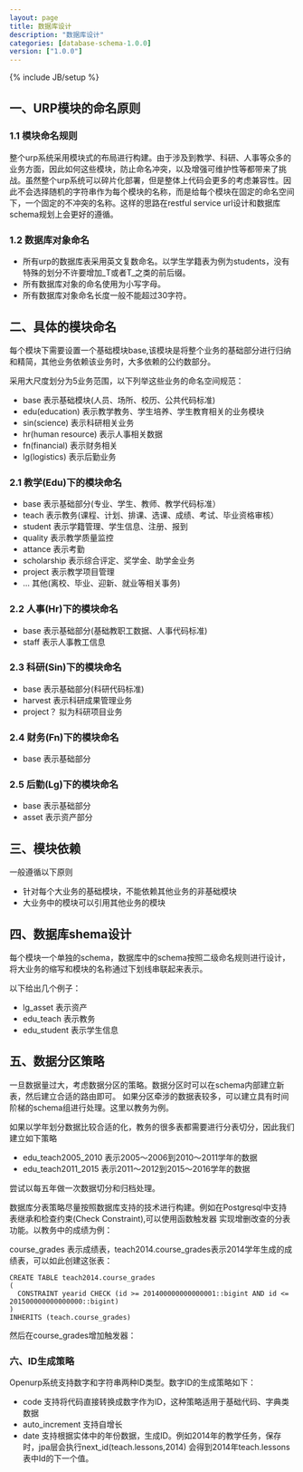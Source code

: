 ```yaml
---
layout: page
title: 数据库设计
description: "数据库设计"
categories: [database-schema-1.0.0]
version: ["1.0.0"]
---
```

{% include JB/setup %}

## 一、URP模块的命名原则

### 1.1 模块命名规则

整个urp系统采用模块式的布局进行构建。由于涉及到教学、科研、人事等众多的业务方面，因此如何这些模块，防止命名冲突，以及增强可维护性等都带来了挑战。虽然整个urp系统可以碎片化部署，但是整体上代码会更多的考虑兼容性。因此不会选择随机的字符串作为每个模块的名称，而是给每个模块在固定的命名空间下，一个固定的不冲突的名称。这样的思路在restful service url设计和数据库schema规划上会更好的遵循。

### 1.2 数据库对象命名

* 所有urp的数据库表采用英文复数命名。以学生学籍表为例为students，没有特殊的划分不许要增加_T或者T_之类的前后缀。
* 所有数据库对象的命名使用为小写字母。
* 所有数据库对象命名长度一般不能超过30字符。

## 二、具体的模块命名
每个模块下需要设置一个基础模块base,该模块是将整个业务的基础部分进行归纳和精简，其他业务依赖该业务时，大多依赖的公约数部分。

采用大尺度划分为5业务范围，以下列举这些业务的命名空间规范：

* base           表示基础模块(人员、场所、校历、公共代码标准)
* edu(education) 表示教学教务、学生培养、学生教育相关的业务模块
* sin(science)   表示科研相关业务
* hr(human resource) 表示人事相关数据
* fn(financial)  表示财务相关
* lg(logistics)  表示后勤业务

### 2.1 教学(Edu)下的模块命名

* base        表示基础部分(专业、学生、教师、教学代码标准）
* teach       表示教务(课程、计划、排课、选课、成绩、考试、毕业资格审核）
* student     表示学籍管理、学生信息、注册、报到
* quality     表示教学质量监控
* attance     表示考勤
* scholarship 表示综合评定、奖学金、助学金业务
* project     表示教学项目管理
* ...         其他(离校、毕业、迎新、就业等相关事务)

### 2.2 人事(Hr)下的模块命名

* base        表示基础部分(基础教职工数据、人事代码标准)
* staff       表示人事教工信息

### 2.3 科研(Sin)下的模块命名

* base        表示基础部分(科研代码标准)
* harvest     表示科研成果管理业务
* project？   拟为科研项目业务 

### 2.4 财务(Fn)下的模块命名

* base        表示基础部分

### 2.5 后勤(Lg)下的模块命名

* base        表示基础部分
* asset       表示资产部分

## 三、模块依赖

一般遵循以下原则

* 针对每个大业务的基础模块，不能依赖其他业务的非基础模块
* 大业务中的模块可以引用其他业务的模块

## 四、数据库shema设计

每个模块一个单独的schema，数据库中的schema按照二级命名规则进行设计，将大业务的缩写和模块的名称通过下划线串联起来表示。

以下给出几个例子：

* lg_asset    表示资产
* edu_teach   表示教务
* edu_student 表示学生信息

## 五、数据分区策略

一旦数据量过大，考虑数据分区的策略。数据分区时可以在schema内部建立新表，然后建立合适的路由即可。
如果分区牵涉的数据表较多，可以建立具有时间阶梯的schema组进行处理。这里以教务为例。

如果以学年划分数据比较合适的化，教务的很多表都需要进行分表切分，因此我们建立如下策略

* edu_teach2005_2010  表示2005～2006到2010～2011学年的数据
* edu_teach2011_2015  表示2011～2012到2015～2016学年的数据

尝试以每五年做一次数据切分和归档处理。

数据库分表策略尽量按照数据库支持的技术进行构建。例如在Postgresql中支持表继承和检查约束(Check Constraint),可以使用函数触发器
实现增删改查的分表功能。以教务中的成绩为例：

course_grades 表示成绩表，teach2014.course_grades表示2014学年生成的成绩表，可以如此创建这张表：

    CREATE TABLE teach2014.course_grades
    (
      CONSTRAINT yearid CHECK (id >= 201400000000000001::bigint AND id <= 201500000000000000::bigint)
    )
    INHERITS (teach.course_grades)

然后在course_grades增加触发器：


### 六、ID生成策略

Openurp系统支持数字和字符串两种ID类型。数字ID的生成策略如下：

* code 支持将代码直接转换成数字作为ID，这种策略适用于基础代码、字典类数据
* auto_increment 支持自增长
* date 支持根据实体中的年份数据，生成ID。例如2014年的教学任务，保存时，jpa层会执行next_id(teach.lessons,2014) 会得到2014年teach.lessons表中Id的下一个值。

